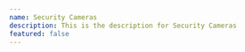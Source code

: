 ```yaml
---
name: Security Cameras
description: This is the description for Security Cameras
featured: false
---
```


